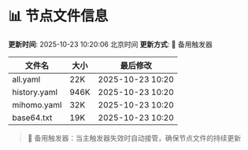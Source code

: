 # 📊 节点文件信息

**更新时间**: 2025-10-23 10:20:06 北京时间
**更新方式**: 🔄 备用触发器

| 文件名 | 大小 | 最后修改 |
|--------|------|----------|
| all.yaml | 22K | 2025-10-23 10:20 |
| history.yaml | 946K | 2025-10-23 10:20 |
| mihomo.yaml | 32K | 2025-10-23 10:20 |
| base64.txt | 19K | 2025-10-23 10:20 |

> 🔄 备用触发器：当主触发器失效时自动接管，确保节点文件的持续更新
